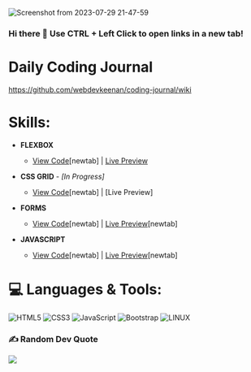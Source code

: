 ![Screenshot from 2023-07-29 21-47-59](https://github.com/webdevkeenan/webdevkeenan/assets/42125735/b3ab6765-cde2-4e86-a609-a2e12d9c1c74)

 ### Hi there 👋 Use CTRL + Left Click to open links in a new tab!

# Daily Coding Journal
https://github.com/webdevkeenan/coding-journal/wiki

# Skills:
+ **FLEXBOX**
    
    + [View Code](https://github.com/webdevkeenan/landing_page/)[newtab] | [Live Preview](https://webdevkeenan.github.io/landing_page/)

+ **CSS GRID** - *[In Progress]*
    
    + [View Code](https://github.com/webdevkeenan/product_landing-page)[newtab] | [Live Preview]

+ **FORMS**
    
    + [View Code](https://github.com/webdevkeenan/survey_form)[newtab] | [Live Preview](https://webdevkeenan.github.io/survey_form/)[newtab]

+ **JAVASCRIPT**
    
    + [View Code](https://github.com/webdevkeenan/rockPaperScissors_Game)[newtab] | [Live Preview](https://webdevkeenan.github.io/rockPaperScissors_Game/)[newtab]
  

# 💻 Languages & Tools:
![HTML5](https://img.shields.io/badge/html5-%23E34F26.svg?style=for-the-badge&logo=html5&logoColor=white) ![CSS3](https://img.shields.io/badge/css3-%231572B6.svg?style=for-the-badge&logo=css3&logoColor=white) ![JavaScript](https://img.shields.io/badge/javascript-%23323330.svg?style=for-the-badge&logo=javascript&logoColor=%23F7DF1E) ![Bootstrap](https://img.shields.io/badge/bootstrap-%23563D7C.svg?style=for-the-badge&logo=bootstrap&logoColor=white) ![LINUX](https://img.shields.io/badge/Linux-FCC624?style=for-the-badge&logo=linux&logoColor=black)

### ✍️ Random Dev Quote
![](https://quotes-github-readme.vercel.app/api?type=horizontal&theme=radical)



<!--
**webdevkeenan/webdevkeenan** is a ✨ _special_ ✨ repository because its `README.md` (this file) appears on your GitHub profile.

Here are some ideas to get you started:

- 🔭 I’m currently working on ...
- 🌱 I’m currently learning ...
- 👯 I’m looking to collaborate on ...
- 🤔 I’m looking for help with ...
- 💬 Ask me about ...
- 📫 How to reach me: ...
- 😄 Pronouns: ...
- ⚡ Fun fact: ...
-->
